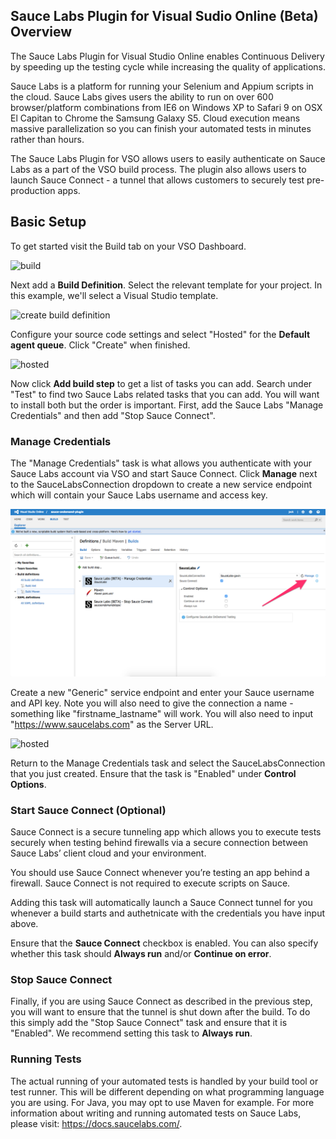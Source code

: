 ## Sauce Labs Plugin for Visual Sudio Online (Beta) Overview

The Sauce Labs Plugin for Visual Studio Online enables Continuous Delivery by speeding up the testing cycle while increasing the quality of applications. 

Sauce Labs is a platform for running your Selenium and Appium scripts in the cloud. Sauce Labs gives users the ability to run on over 600 browser/platform combinations from IE6 on Windows XP to Safari 9 on OSX El Capitan to Chrome the Samsung Galaxy S5. Cloud execution means massive parallelization so you can finish your automated tests in minutes rather than hours. 

The Sauce Labs Plugin for VSO allows users to easily authenticate on Sauce Labs as a part of the VSO build process. The plugin also allows users to launch Sauce Connect - a tunnel that allows customers to securely test pre-production apps. 

## Basic Setup

To get started visit the Build tab on your VSO Dashboard. 

![build](images/build.png)

Next add a __Build Definition__. Select the relevant template for your project. In this example, we'll select a Visual Studio template.

![create build definition](images/create-build-definition.png)

Configure your source code settings and select "Hosted" for the __Default agent queue__. Click "Create" when finished.

![hosted](images/hosted.png)

Now click __Add build step__ to get a list of tasks you can add. Search under "Test" to find two Sauce Labs related tasks that you can add. You will want to install both but the order is important. First, add the Sauce Labs "Manage Credentials" and then add "Stop Sauce Connect".


### Manage Credentials

The "Manage Credentials" task is what allows you authenticate with your Sauce Labs account via VSO and start Sauce Connect. Click __Manage__ next to the SauceLabsConnection dropdown to create a new service endpoint which will contain your Sauce Labs username and access key. 

![manage-credentials](images/manage-credentials.png)

Create a new "Generic" service endpoint and enter your Sauce username and API key. Note you will also need to give the connection a name - something like "firstname_lastname" will work. You will also need to input "https://www.saucelabs.com" as the Server URL. 

![hosted](images/add-generic-connection.png)

Return to the Manage Credentials task and select the SauceLabsConnection that you just created. Ensure that the task is "Enabled" under __Control Options__.

### Start Sauce Connect (Optional)

Sauce Connect is a secure tunneling app which allows you to execute tests securely when testing behind firewalls via a secure connection between Sauce Labs’ client cloud and your environment. 

You should use Sauce Connect whenever you’re testing an app behind a firewall. Sauce Connect is not required to execute scripts on Sauce.

Adding this task will automatically launch a Sauce Connect tunnel for you whenever a build starts and authetnicate with the credentials you have input above. 

Ensure that the __Sauce Connect__ checkbox is enabled. You can also specify whether this task should __Always run__ and/or __Continue on error__.

### Stop Sauce Connect

Finally, if you are using Sauce Connect as described in the previous step, you will want to ensure that the tunnel is shut down after the build. To do this simply add the "Stop Sauce Connect" task and ensure that it is "Enabled". We recommend setting this task to __Always run__. 

### Running Tests

The actual running of your automated tests is handled by your build tool or test runner. This will be different depending on what programming language you are using. For Java, you may opt to use Maven for example. For more information about writing and running automated tests on Sauce Labs, please visit: https://docs.saucelabs.com/. 
